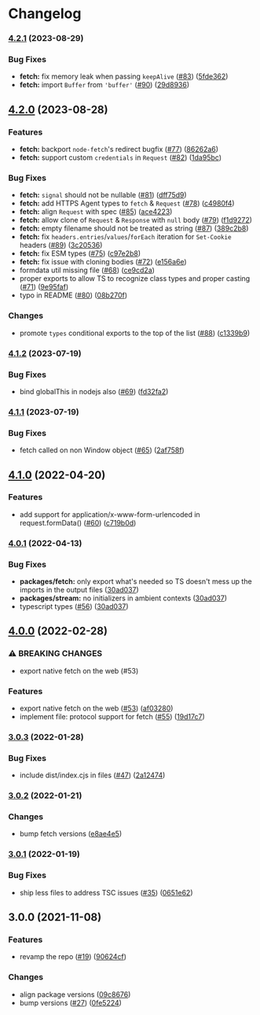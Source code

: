 # Changelog

### [4.2.1](https://www.github.com/web-std/io/compare/fetch-v4.2.0...fetch-v4.2.1) (2023-08-29)


### Bug Fixes

* **fetch:** fix memory leak when passing `keepAlive` ([#83](https://www.github.com/web-std/io/issues/83)) ([5fde362](https://www.github.com/web-std/io/commit/5fde362a9648de474c52006cf94d9dedba12b480))
* **fetch:** import `Buffer` from `'buffer'` ([#90](https://www.github.com/web-std/io/issues/90)) ([29d8936](https://www.github.com/web-std/io/commit/29d8936fb489cee1fa132167da69bee8202bace8))

## [4.2.0](https://www.github.com/web-std/io/compare/fetch-v4.1.2...fetch-v4.2.0) (2023-08-28)


### Features

* **fetch:** backport `node-fetch`'s redirect bugfix ([#77](https://www.github.com/web-std/io/issues/77)) ([86262a6](https://www.github.com/web-std/io/commit/86262a627927aa0d480e0739db2dea83a6e551be))
* **fetch:** support custom `credentials` in `Request` ([#82](https://www.github.com/web-std/io/issues/82)) ([1da95bc](https://www.github.com/web-std/io/commit/1da95bce5d65332590b8959bdfadd0c53d30e399))


### Bug Fixes

* **fetch:** `signal` should not be nullable ([#81](https://www.github.com/web-std/io/issues/81)) ([dff75d9](https://www.github.com/web-std/io/commit/dff75d9d0ad3e9281cd41faeb415cf94e0d57a33))
* **fetch:** add HTTPS Agent types to `fetch` & `Request` ([#78](https://www.github.com/web-std/io/issues/78)) ([c4980f4](https://www.github.com/web-std/io/commit/c4980f4da0dcb8e42be80abd8f42d5fb9cf4d1f5))
* **fetch:** align `Request` with spec ([#85](https://www.github.com/web-std/io/issues/85)) ([ace4223](https://www.github.com/web-std/io/commit/ace42236598da26dbaa59bb593e7572c80c17289))
* **fetch:** allow clone of `Request` & `Response` with `null` body ([#79](https://www.github.com/web-std/io/issues/79)) ([f1d9272](https://www.github.com/web-std/io/commit/f1d9272f394f50942fb46162c0a4009eb0c2ddd4))
* **fetch:** empty filename should not be treated as string ([#87](https://www.github.com/web-std/io/issues/87)) ([389c2b8](https://www.github.com/web-std/io/commit/389c2b84ad4a5ba91c7a91b48508412a24113712))
* **fetch:** fix `headers.entries`/`values`/`forEach` iteration for `Set-Cookie` headers ([#89](https://www.github.com/web-std/io/issues/89)) ([3c20536](https://www.github.com/web-std/io/commit/3c20536d628e6c5e592d7d9760d7008ab6bbb7b0))
* **fetch:** fix ESM types ([#75](https://www.github.com/web-std/io/issues/75)) ([c97e2b8](https://www.github.com/web-std/io/commit/c97e2b8eb470d5180e4d66bd80c936a67a751429))
* **fetch:** fix issue with cloning bodies ([#72](https://www.github.com/web-std/io/issues/72)) ([e156a6e](https://www.github.com/web-std/io/commit/e156a6e428eafb400e2b0220864a0ec5d2ae7732))
* formdata util missing file ([#68](https://www.github.com/web-std/io/issues/68)) ([ce9cd2a](https://www.github.com/web-std/io/commit/ce9cd2a901366f59463e7be5cef9e56cd413e3e9))
* proper exports to allow TS to recognize class types and proper casting ([#71](https://www.github.com/web-std/io/issues/71)) ([9e95faf](https://www.github.com/web-std/io/commit/9e95faf2a7373434e733d54605ab1779f1eed0ab))
* typo in README ([#80](https://www.github.com/web-std/io/issues/80)) ([08b270f](https://www.github.com/web-std/io/commit/08b270f27df5470a88b279088b2b8079b120298e))


### Changes

* promote `types` conditional exports to the top of the list ([#88](https://www.github.com/web-std/io/issues/88)) ([c1339b9](https://www.github.com/web-std/io/commit/c1339b9bef4312e5efd4c5fe627b92e6c1d5c3d1))

### [4.1.2](https://www.github.com/web-std/io/compare/fetch-v4.1.1...fetch-v4.1.2) (2023-07-19)


### Bug Fixes

* bind globalThis in nodejs also ([#69](https://www.github.com/web-std/io/issues/69)) ([fd32fa2](https://www.github.com/web-std/io/commit/fd32fa22faffa7f3f16b603ca7d662e082f1eee6))

### [4.1.1](https://www.github.com/web-std/io/compare/fetch-v4.1.0...fetch-v4.1.1) (2023-07-19)


### Bug Fixes

* fetch called on non Window object ([#65](https://www.github.com/web-std/io/issues/65)) ([2af758f](https://www.github.com/web-std/io/commit/2af758fbae555494c6cf1ba40e053b164306ee16))

## [4.1.0](https://www.github.com/web-std/io/compare/fetch-v4.0.1...fetch-v4.1.0) (2022-04-20)


### Features

* add support for application/x-www-form-urlencoded in request.formData() ([#60](https://www.github.com/web-std/io/issues/60)) ([c719b0d](https://www.github.com/web-std/io/commit/c719b0de442811eb588309b777ab6ab3d966cdf1))

### [4.0.1](https://www.github.com/web-std/io/compare/fetch-v4.0.0...fetch-v4.0.1) (2022-04-13)


### Bug Fixes

* **packages/fetch:** only export what's needed so TS doesn't mess up the imports in the output files ([30ad037](https://www.github.com/web-std/io/commit/30ad0377a88ebffc3a998616e3b774ce5bcc584a))
* **packages/stream:** no initializers in ambient contexts ([30ad037](https://www.github.com/web-std/io/commit/30ad0377a88ebffc3a998616e3b774ce5bcc584a))
* typescript types ([#56](https://www.github.com/web-std/io/issues/56)) ([30ad037](https://www.github.com/web-std/io/commit/30ad0377a88ebffc3a998616e3b774ce5bcc584a))

## [4.0.0](https://www.github.com/web-std/io/compare/fetch-v3.0.3...fetch-v4.0.0) (2022-02-28)


### ⚠ BREAKING CHANGES

* export native fetch on the web (#53)

### Features

* export native fetch on the web ([#53](https://www.github.com/web-std/io/issues/53)) ([af03280](https://www.github.com/web-std/io/commit/af03280788286cd69185efb0572da162f16d48cc))
* implement file: protocol support for fetch ([#55](https://www.github.com/web-std/io/issues/55)) ([19d17c7](https://www.github.com/web-std/io/commit/19d17c76f995800c9e07d5d6a923f33b81ab1d22))

### [3.0.3](https://www.github.com/web-std/io/compare/fetch-v3.0.2...fetch-v3.0.3) (2022-01-28)


### Bug Fixes

* include dist/index.cjs in files ([#47](https://www.github.com/web-std/io/issues/47)) ([2a12474](https://www.github.com/web-std/io/commit/2a1247404650bf5b6662fa520248bf07ae457987))

### [3.0.2](https://www.github.com/web-std/io/compare/fetch-v3.0.1...fetch-v3.0.2) (2022-01-21)


### Changes

* bump fetch versions ([e8ae4e5](https://www.github.com/web-std/io/commit/e8ae4e5e61591f1bcbd45a0541c762468e134e4b))

### [3.0.1](https://www.github.com/web-std/io/compare/fetch-v3.0.0...fetch-v3.0.1) (2022-01-19)


### Bug Fixes

* ship less files to address TSC issues ([#35](https://www.github.com/web-std/io/issues/35)) ([0651e62](https://www.github.com/web-std/io/commit/0651e62ae42d17eae2db89858c9e44f3342c304c))

## 3.0.0 (2021-11-08)


### Features

* revamp the repo ([#19](https://www.github.com/web-std/io/issues/19)) ([90624cf](https://www.github.com/web-std/io/commit/90624cfd2d4253c2cbc316d092f26e77b5169f47))


### Changes

* align package versions ([09c8676](https://www.github.com/web-std/io/commit/09c8676348619313d9df24d9597cea0eb82704d2))
* bump versions ([#27](https://www.github.com/web-std/io/issues/27)) ([0fe5224](https://www.github.com/web-std/io/commit/0fe5224124e318f560dcfbd8a234d05367c9fbcb))
